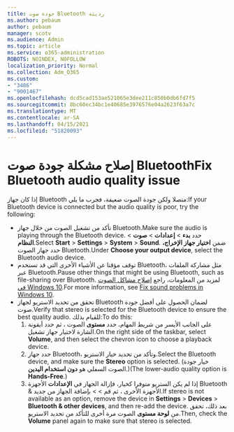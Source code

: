 ```yaml
---
title: جودة صوت Bluetooth رديئة
ms.author: pebaum
author: pebaum
manager: scotv
ms.audience: Admin
ms.topic: article
ms.service: o365-administration
ROBOTS: NOINDEX, NOFOLLOW
localization_priority: Normal
ms.collection: Adm_O365
ms.custom:
- "3486"
- "9001467"
ms.openlocfilehash: dcd5cad153ae521065e3dee211c850b0db6fd7f5
ms.sourcegitcommit: 8bc60ec34bc1e40685e3976576e04a2623f63a7c
ms.translationtype: MT
ms.contentlocale: ar-SA
ms.lasthandoff: 04/15/2021
ms.locfileid: "51820093"
---
```

# <a name="fix-bluetooth-audio-quality-issue"></a><span data-ttu-id="3e058-102">إصلاح مشكلة جودة صوت Bluetooth</span><span class="sxs-lookup"><span data-stu-id="3e058-102">Fix Bluetooth audio quality issue</span></span>

<span data-ttu-id="3e058-103">إذا كان جهاز Bluetooth متصلا ولكن جودة الصوت ضعيفة، فجرب ما يلي:</span><span class="sxs-lookup"><span data-stu-id="3e058-103">If your Bluetooth device is connected but the audio quality is poor, try the following:</span></span>

- <span data-ttu-id="3e058-104">تأكد من تشغيل الصوت من خلال جهاز Bluetooth.</span><span class="sxs-lookup"><span data-stu-id="3e058-104">Make sure the audio is playing through the Bluetooth device.</span></span> <span data-ttu-id="3e058-105">حدد **بدء**  >  **إعدادات**  >  **صوت**  >  **النظام**.</span><span class="sxs-lookup"><span data-stu-id="3e058-105">Select **Start** > **Settings** > **System** > **Sound**.</span></span> <span data-ttu-id="3e058-106">ضمن **اختيار جهاز الإخراج،** حدد جهاز الصوت Bluetooth.</span><span class="sxs-lookup"><span data-stu-id="3e058-106">Under **Choose your output device**, select the Bluetooth audio device.</span></span>
- <span data-ttu-id="3e058-107">توقف مؤقتا عن الأشياء الأخرى التي قد تستخدم Bluetooth، مثل مشاركة الملفات عبر Bluetooth.</span><span class="sxs-lookup"><span data-stu-id="3e058-107">Pause other things that might be using Bluetooth, such as file-sharing over Bluetooth.</span></span> <span data-ttu-id="3e058-108">لمزيد من المعلومات، راجع [إصلاح مشاكل الصوت في Windows 10](https://support.microsoft.com/help/4520288/windows-10-fix-sound-problems).</span><span class="sxs-lookup"><span data-stu-id="3e058-108">For more information, see [Fix sound problems in Windows 10](https://support.microsoft.com/help/4520288/windows-10-fix-sound-problems).</span></span>
- <span data-ttu-id="3e058-109">تحقق من تحديد الاستريو لجهاز Bluetooth لضمان الحصول على أفضل جودة صوت.</span><span class="sxs-lookup"><span data-stu-id="3e058-109">Verify that stereo is selected for the Bluetooth device to ensure the best quality audio.</span></span> <span data-ttu-id="3e058-110">للقيام بذلك:</span><span class="sxs-lookup"><span data-stu-id="3e058-110">To do this:</span></span> 
    1. <span data-ttu-id="3e058-111">على الجانب الأيسر من شريط المهام، حدد **مستوى** الصوت ، ثم حدد أيقونة الشارة لاختيار جهاز تشغيل.</span><span class="sxs-lookup"><span data-stu-id="3e058-111">On the right side of the taskbar, select **Volume**, and then select the chevron icon to choose a playback device.</span></span>
    2. <span data-ttu-id="3e058-112">حدد جهاز Bluetooth، وتأكد  من تحديد خيار الاستريو.</span><span class="sxs-lookup"><span data-stu-id="3e058-112">Select the Bluetooth device, and make sure the **Stereo** option is selected.</span></span> <span data-ttu-id="3e058-113">(خيار جودة الصوت السفلي هو **دون استخدام اليدين**.)</span><span class="sxs-lookup"><span data-stu-id="3e058-113">(The lower-audio quality option is **Hands-Free**.)</span></span>
    3. <span data-ttu-id="3e058-114">إذا لم يكن الستريو متوفرا كخيار، فإزالة الجهاز في **الإعدادات** الأجهزة Bluetooth & الأجهزة الأخرى ، ثم قم  >    >  بإضافة الجهاز من جديد.</span><span class="sxs-lookup"><span data-stu-id="3e058-114">If stereo is not available as an option, remove the device in **Settings** > **Devices** > **Bluetooth & other devices**, and then re-add the device.</span></span> <span data-ttu-id="3e058-115">بعد ذلك، تحقق من **لوحة مستوى** الصوت مرة أخرى للتأكد من تحديد الاستريو.</span><span class="sxs-lookup"><span data-stu-id="3e058-115">Then, check the **Volume** panel again to make sure that stereo is selected.</span></span>


